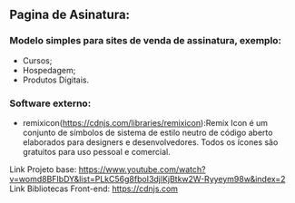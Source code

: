 ## Pagina de Asinatura:

### Modelo simples para sites de venda de assinatura, exemplo:

- Cursos;
- Hospedagem;
- Produtos Digitais.

### Software externo:

- remixicon(https://cdnjs.com/libraries/remixicon):Remix Icon é um conjunto de símbolos de sistema de estilo neutro de código aberto elaborados para designers e desenvolvedores. Todos os ícones são gratuitos para uso pessoal e comercial.

Link Projeto base: https://www.youtube.com/watch?v=womd8BFIbDY&list=PLkC56g8fboI3djlKjBtkw2W-Ryyeym98w&index=2
Link Bibliotecas Front-end: https://cdnjs.com